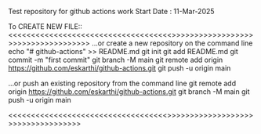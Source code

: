Test repository for github actions work
Start Date : 11-Mar-2025

To CREATE NEW FILE::
<<<<<<<<<<<<<<<<<<<<<<<<<<<<<<<<<<<<>>>>>>>>>>>>>>>>>>>>>>>>>>>>>>>>>>>>
…or create a new repository on the command line
echo "# github-actions" >> README.md
git init
git add README.md
git commit -m "first commit"
git branch -M main
git remote add origin https://github.com/eskarthi/github-actions.git
git push -u origin main

…or push an existing repository from the command line
git remote add origin https://github.com/eskarthi/github-actions.git
git branch -M main
git push -u origin main

<<<<<<<<<<<<<<<<<<<<<<<<<<<<<<<<<<<>>>>>>>>>>>>>>>>>>>>>>>>>>>>>>>>>>>
